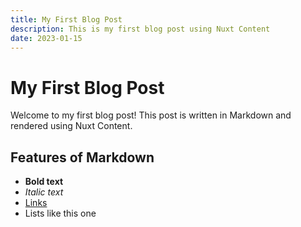 ```yaml
---
title: My First Blog Post
description: This is my first blog post using Nuxt Content
date: 2023-01-15
---
```


# My First Blog Post

Welcome to my first blog post! This post is written in Markdown and rendered using Nuxt Content.

## Features of Markdown

- **Bold text**
- *Italic text*
- [Links](https://nuxt.com)
- Lists like this one